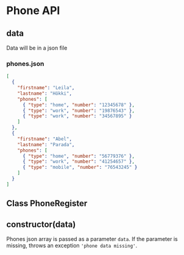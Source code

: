 # Phone API

## data

Data will be in a json file

### phones.json

```json
[
  {
    "firstname": "Leila",
    "lastname": "Hökki",
    "phones": [
      { "type": "home", "number": "12345678" },
      { "type": "work", "number": "19876543" },
      { "type": "work", "number": "34567895" }
    ]
  },
  {
    "firstname": "Abel",
    "lastname": "Parada",
    "phones": [
      { "type": "home", "number": "56779376" },
      { "type": "work", "number": "41254657" },
      { "type": "mobile", "number": "76543245" }
    ]
  }
]
```

## Class PhoneRegister

## **constructor(data)**

Phones json array is passed as a parameter `data`. If the parameter is missing, throws an exception `'phone data missing'`.
